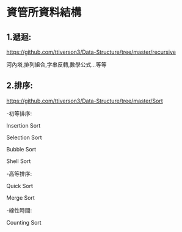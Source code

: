 # 資管所資料結構

## 1.遞迴:
https://github.com/ttiverson3/Data-Structure/tree/master/recursive

河內塔,排列組合,字串反轉,數學公式...等等

## 2.排序:
https://github.com/ttiverson3/Data-Structure/tree/master/Sort

-初等排序:

Insertion Sort

Selection Sort

Bubble Sort

Shell Sort

-高等排序:

Quick Sort

Merge Sort

-線性時間:

Counting Sort

